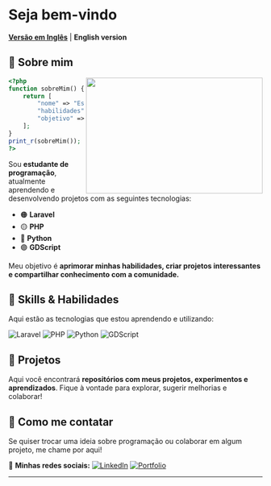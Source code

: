 # Seja bem-vindo

[**Versão em Inglês**](./README.md) | **English version**

## 🔧 Sobre mim
<img align="right" width="350" height="230" src="https://i.pinimg.com/originals/2a/53/65/2a53651a35816f499270d8275fd5318f.gif" />

```php
<?php
function sobreMim() {
    return [
        "nome" => "Estudante de Programação",
        "habilidades" => ["Laravel", "PHP", "Python", "GDScript"],
        "objetivo" => "Aprimorar habilidades e compartilhar conhecimento"
    ];
}
print_r(sobreMim());
?>
```
Sou **estudante de programação**, atualmente aprendendo e desenvolvendo projetos com as seguintes tecnologias:
- 🟠 **Laravel**
- 🟡 **PHP**
- 🔵 **Python**
- 🟣 **GDScript**

Meu objetivo é **aprimorar minhas habilidades, criar projetos interessantes e compartilhar conhecimento com a comunidade.**

## 🎯 Skills & Habilidades
Aqui estão as tecnologias que estou aprendendo e utilizando:

![Laravel](https://img.shields.io/badge/Laravel-FF2D20?style=for-the-badge&logo=laravel&logoColor=white)
![PHP](https://img.shields.io/badge/PHP-777BB4?style=for-the-badge&logo=php&logoColor=white)
![Python](https://img.shields.io/badge/Python-3776AB?style=for-the-badge&logo=python&logoColor=white)
![GDScript](https://img.shields.io/badge/GDScript-478CBF?style=for-the-badge&logo=godot-engine&logoColor=white)

## 🚀 Projetos
Aqui você encontrará **repositórios com meus projetos, experimentos e aprendizados**. 
Fique à vontade para explorar, sugerir melhorias e colaborar!

## 📱 Como me contatar
Se quiser trocar uma ideia sobre programação ou colaborar em algum projeto, me chame por aqui!

🔗 **Minhas redes sociais:**
[![LinkedIn](https://img.shields.io/badge/LinkedIn-0A66C2?style=for-the-badge&logo=linkedin&logoColor=white)](https://www.linkedin.com/in/allystermarques/)
[![Portfolio](https://img.shields.io/badge/Portfolio-000000?style=for-the-badge&logo=github&logoColor=white)](https://github.com/AllysterCosta)

---
